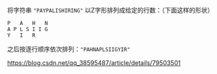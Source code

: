 将字符串 `"PAYPALISHIRING"` 以Z字形排列成给定的行数：（下面这样的形状）

```
P   A   H   N
A P L S I I G
Y   I   R
```

之后按逐行顺序依次排列：`"PAHNAPLSIIGYIR"`



https://blog.csdn.net/qq_38595487/article/details/79503501